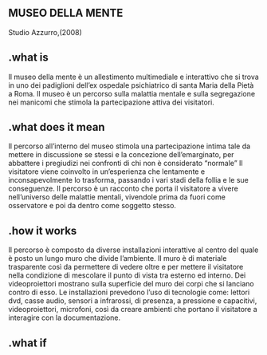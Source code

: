 ## MUSEO DELLA MENTE
Studio Azzurro,(2008)

## .what is
Il museo della mente è un allestimento multimediale e interattivo che si trova in uno dei padiglioni dell’ex ospedale psichiatrico di santa Maria della Pietà a Roma. Il museo è un percorso sulla malattia mentale e sulla segregazione nei manicomi che stimola la partecipazione attiva dei visitatori.

## .what does it mean
Il percorso all’interno del museo stimola una partecipazione intima tale da mettere in discussione se stessi e la concezione dell’emarginato, per abbattere i pregiudizi nei confronti di chi non è considerato “normale”
 Il visitatore viene coinvolto in un’esperienza che lentamente e inconsapevolmente lo trasforma, passando i vari stadi della follia e le sue conseguenze. Il percorso è un racconto che porta il visitatore a vivere nell’universo delle malattie mentali, vivendole prima da fuori come osservatore e poi da dentro come soggetto stesso. 

## .how it works
Il percorso è composto da diverse installazioni interattive al centro del quale è posto un lungo muro che divide l’ambiente. Il muro è di materiale trasparente così da permettere di vedere oltre e per mettere il visitatore nella condizione di mescolare il punto di vista tra esterno ed interno. Dei videoproiettori mostrano sulla superficie del muro dei corpi che si lanciano contro di esso.
Le installazioni prevedono l’uso di tecnologie come: lettori dvd, casse audio, sensori a infrarossi, di presenza, a pressione e capacitivi, videoproiettori, microfoni, così da creare ambienti che portano il visitatore a interagire con la documentazione. 

## .what if

